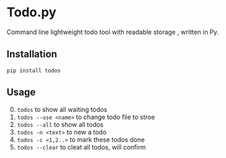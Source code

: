 # Todo.py
Command line lightweight todo tool with readable storage , written in Py.

## Installation
`pip install todos`

## Usage
0. `todos` to show all waiting todos
0. `todos --use <name>` to change todo file to stroe
0. `todos --all` to show all todos
0. `todos -n <text>` to new a todo
0. `todos -c <1,2..>` to mark these todos done
0. `todos --clear` to cleat all todos, will confirm

